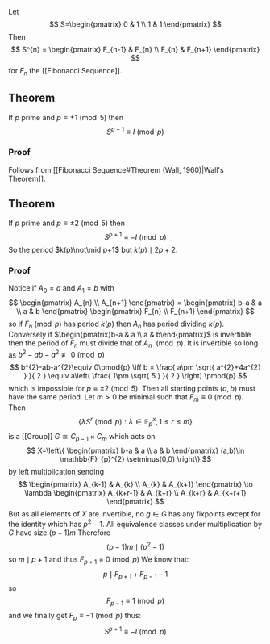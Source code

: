 Let
$$
S=\begin{pmatrix}
0 & 1 \\
1 & 1
\end{pmatrix}
$$
Then
$$
S^{n} = \begin{pmatrix}
F_{n-1} &  F_{n} \\
F_{n}  & F_{n+1}
\end{pmatrix}
$$
for $F_{n}$ the [[Fibonacci Sequence]].
## Theorem
If $p$ prime and $p\equiv \pm 1\pmod{5}$ then 
$$
S^{p-1}\equiv I\pmod{p}
$$
### Proof
Follows from [[Fibonacci Sequence#Theorem (Wall, 1960)|Wall's Theorem]].
## Theorem
If $p$ prime and $p\equiv\pm 2\pmod{5}$ then 
$$
S^{p+1}\equiv-I\pmod{p}
$$
So the period $k(p)\not\mid p+1$ but $k(p)\mid 2p+2$.
### Proof
Notice if $A_{0}=a$ and $A_{1}=b$ with 
$$
\begin{pmatrix}
A_{n} \\
A_{n+1}
\end{pmatrix}
 = \begin{pmatrix}
b-a & a \\
a & b
\end{pmatrix}
\begin{pmatrix}
F_{n} \\
F_{n+1}
\end{pmatrix}
$$
so if $F_{n}\pmod{p}$ has period $k(p)$
then $A_{n}$ has period dividing $k(p)$.
Conversely if $\begin{pmatrix}b-a & a \\ a & b\end{pmatrix}$ is invertible
then the period of $F_{n}$ must divide that of $A_{n}$ $\pmod{p}$.
It is invertible so long as $b^{2}-ab-a^{2}\not\equiv 0\pmod{p}$
$$
b^{2}-ab-a^{2}\equiv 0\pmod{p} \iff b = \frac{ a\pm \sqrt{ a^{2}+4a^{2} } }{ 2 } \equiv a\left( \frac{ 1\pm \sqrt{ 5 } }{ 2 } \right) \pmod{p}
$$
which is impossible for $p\equiv \pm 2\pmod{5}$.
Then all starting points $(a,b)$ must have the same period.
Let $m>0$ be minimal such that $F_{m}\equiv 0\pmod{p}$.
Then 
$$
\{ \lambda S^{r}\pmod{p} : \lambda \in \mathbb{F}_{p}^{x}, 1\leq r\leq m \}
$$
is a [[Group]] $G\cong C_{p-1}\times C_{m}$ which acts on
$$
X=\left\{ \begin{pmatrix}
b-a & a  \\
a & b
\end{pmatrix} 
(a,b)\in \mathbb{F}_{p}^{2} \setminus(0,0)
\right\}
$$
by left multiplication sending
$$
\begin{pmatrix}
A_{k-1} & A_{k} \\
A_{k}  & A_{k+1}
\end{pmatrix}
\to
\lambda \begin{pmatrix}
A_{k+r-1}  & A_{k+r} \\
A_{k+r} & A_{k+r+1}
\end{pmatrix}
$$
But as all elements of $X$ are invertible,
no $g\in G$ has any fixpoints except for the identity which has $p^{2}-1$.
All equivalence classes under multiplication by $G$ have size $(p-1)m$
Therefore
$$
(p-1)m\mid (p^{2}-1)
$$
so $m\mid p+1$ and thus $F_{p+1}\equiv 0\pmod{p}$
We know that:
$$
p\mid F_{p+1} + F_{p-1} -1 
$$
so 
$$
F_{p-1}\equiv 1 \pmod{p}
$$
and we finally get $F_{p}\equiv-1\pmod{p}$ thus:
$$
S^{p+1}\equiv -I \pmod{p}
$$
 